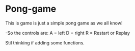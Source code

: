 # Pong-game

This is game is just a simple pong game as we all know!

-So the controls are:
  A = left
  D = right
  R = Restart or Replay
 
 Stil thinking if adding some functions.
